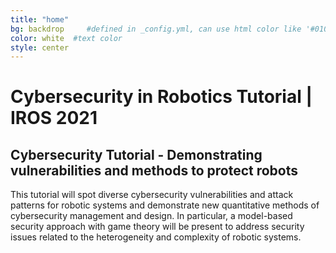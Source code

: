 ```yaml
---
title: "home"
bg: backdrop     #defined in _config.yml, can use html color like '#010101'
color: white  #text color
style: center
---
```


# Cybersecurity in Robotics Tutorial | IROS 2021
<span class="fa-stack subtlecircle" style="font-size:100px; background:rgba(255, 255, 255, 255)">
    <i class="fa fa-lock fa-stack-1x text-backdrop"></i>
</span>

<!-- <div class="subtlecircle sectiondivider faicon">
  <span class="fa-stack">
    <i class="fa fa-circle fa-stack-2x"></i>
    <i class="fa fa-lock fa-stack-1x"></i>
  </span>
</div> -->



## Cybersecurity Tutorial -  Demonstrating vulnerabilities and methods to protect robots

This tutorial will spot diverse cybersecurity vulnerabilities and attack patterns for robotic systems and demonstrate new quantitative methods of cybersecurity management and design. In particular, a model-based security approach with game theory will be present to address security issues related to the heterogeneity and complexity of robotic systems.
